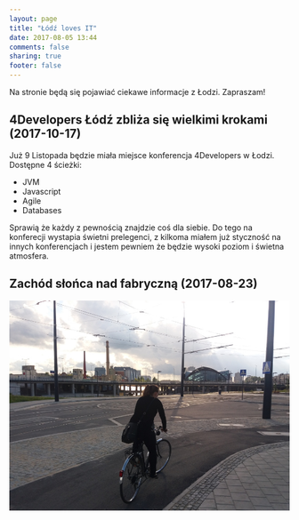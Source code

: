 ```yaml
---
layout: page
title: "Łódź loves IT"
date: 2017-08-05 13:44
comments: false
sharing: true
footer: false
---
```

Na stronie będą się pojawiać ciekawe informacje z Łodzi. Zapraszam!

## 4Developers Łódź zbliża się wielkimi krokami (2017-10-17)
Już 9 Listopada będzie miała miejsce konferencja 4Developers w Łodzi. Dostępne 4 ścieżki:

  * JVM
  * Javascript
  * Agile
  * Databases

Sprawią że każdy z pewnością znajdzie coś dla siebie. Do tego na konferecji wystapia świetni prelegenci, z kilkoma miałem już styczność na innych konferencjach
i jestem pewniem że będzie wysoki poziom i świetna atmosfera.

## Zachód słońca nad fabryczną (2017-08-23)
![GitHub Logo](/images/lodz/fabryczny1.jpg)

